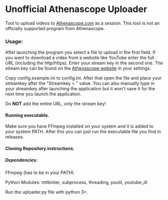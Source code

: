 # Unofficial Athenascope Uploader
 Tool to upload videos to [Athenascope.com](https://athenascope.com/) as a session.
 This tool is not an officially supported program from Athenascope.

### Usage: 
After launching the program you select a file to upload in the first field. If you want to download a video from a website like YouTube enter the full URL (including the http/https). Enter your stream key in the second one. The stream key can be found on the [Athenascope website](https://athenascope.com/) in your settings.

Copy config.example.ini to config.ini. After that open the file and place your streamkey after the "Streamkey = " value.
You can also manually type in your streamkey after launching the application but it won't save it for the next time you launch the application.

Do **NOT** add the entire URL, only the stream key!

#### Running executable.

Make sure you have FFmpeg installed on your system and it is added to your system PATH.
After this you can just run the executable file you find in releases.

#### Cloning Repository instructions.

##### Dependencies:
FFmpeg (has to be in your PATH).

Python Modules:
mttkinter, subprocess, threading, psutil, youtube_dl

Run the uploader.py file with python 3+.